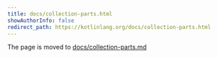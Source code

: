 ```yaml
---
title: docs/collection-parts.html
showAuthorInfo: false
redirect_path: https://kotlinlang.org/docs/collection-parts.html
---
```


The page is moved to [docs/collection-parts.md](docs/collection-parts.md)
